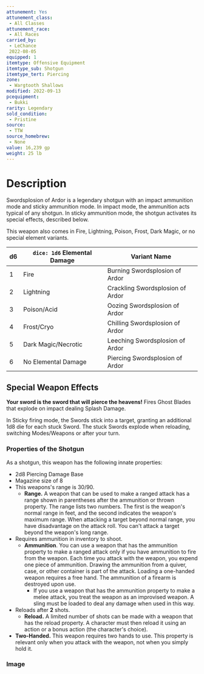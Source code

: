 ```yaml
---
attunement: Yes
attunement_class:
 - All Classes
attunement_race:
 - All Races
carried_by:
 - LeChance
 2022-08-05
equipped: 1
itemtype: Offensive Equipment
itemtype_sub: Shotgun
itemtype_tert: Piercing
zone:
 - Wargtooth Shallows
modified: 2022-09-13
pcequipment:
 - Bukki
rarity: Legendary
sold_condition:
 - Pristine
source:
 - TTW
source_homebrew:
 - None
value: 16,239 gp
weight: 25 lb
---
```

# Description
Swordsplosion of Ardor is a legendary shotgun with an impact ammunition mode and sticky ammunition mode. In impact mode, the ammunition acts typical of any shotgun. In sticky ammunition mode, the shotgun activates its special effects, described below. 

This weapon also comes in Fire, Lightning, Poison, Frost, Dark Magic, or no special element variants.

| d6  | `dice: 1d6` Elemental Damage    | Variant Name                     |
| --- | ------------------- | -------------------------------- |
| 1   | Fire                | Burning Swordsplosion of Ardor   |
| 2   | Lightning           | Crackling Swordsplosion of Ardor |
| 3   | Poison/Acid         | Oozing Swordsplosion of Ardor    |
| 4   | Frost/Cryo          | Chilling Swordsplosion of Ardor  |
| 5   | Dark Magic/Necrotic | Leeching Swordsplosion of Ardor  |
| 6   | No Elemental Damage | Piercing Swordsplosion of Ardor  |

## Special Weapon Effects
**Your sword is the sword that will pierce the heavens!** Fires Ghost Blades that explode on impact dealing Splash Damage. 

In Sticky firing mode, the Swords stick into a target, granting an additional 1d8 die for each stuck Sword. The stuck Swords explode when reloading, switching Modes/Weapons or after your turn. 

### Properties of the Shotgun
As a shotgun, this weapon has the following innate properties:
- 2d8 Piercing Damage Base
- Magazine size of 8
- This weapons's range is 30/90.
	- **Range.** A weapon that can be used to make a ranged attack has a range shown in parentheses after the ammunition or thrown property. The range lists two numbers. The first is the weapon's normal range in feet, and the second indicates the weapon's maximum range. When attacking a target beyond normal range, you have disadvantage on the attack roll. You can't attack a target beyond the weapon's long range.
- Requires ammunition in inventory to shoot. 
	- **Ammunition**. You can use a weapon that has the ammunition property to make a ranged attack only if you have ammunition to fire from the weapon. Each time you attack with the weapon, you expend one piece of ammunition. Drawing the ammunition from a quiver, case, or other container is part of the attack. Loading a one-handed weapon requires a free hand. The ammunition of a firearm is destroyed upon use.
		- If you use a weapon that has the ammunition property to make a melee attack, you treat the weapon as an improvised weapon. A sling must be loaded to deal any damage when used in this way.
 - Reloads after **2** shots. 
	- **Reload.** A limited number of shots can be made with a weapon that has the reload property. A character must then reload it using an action or a bonus action (the character's choice).
- **Two-Handed.** This weapon requires two hands to use. This property is relevant only when you attack with the weapon, not when you simply hold it.

### Image